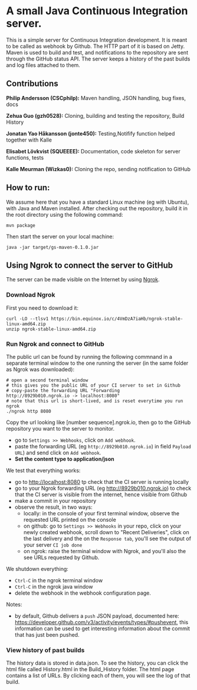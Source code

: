 A small Java Continuous Integration server.
===========================================================
This is a simple server for Continuous Integration development. It is meant to be called as webhook by Github. The HTTP part of it is based on Jetty. Maven is used to build and test, and notifications to the repository are sent through the GitHub status API. The server keeps a history of the past builds and log files attached to them. 

## Contributions
**Philip Andersson (CSCphilp):** Maven handling, JSON handling, bug fixes, docs

**Zehua Guo (gzh0528):** Cloning, building and testing the repository, Build History

**Jonatan Yao Håkansson (jonte450):** Testing,Notifify function helped together with Kalle

**Elisabet Lövkvist (SQUEEEE):** Documentation, code skeleton for server functions, tests

**Kalle Meurman (Wizkas0):** Cloning the repo, sending notification to GitHub

## How to run:
We assume here that you have a standard Linux machine (eg with Ubuntu), with Java and Maven installed. After checking out the repository, build it in the root directory using the following command:

```
mvn package
```

Then start the server on your local machine:
```
java -jar target/gs-maven-0.1.0.jar
```
## Using Ngrok to connect the server to GitHub
The server can be made visible on the Internet by using [Ngrok](https://ngrok.com/). 

### Download Ngrok
First you need to download it:

```
curl -LO --tlsv1 https://bin.equinox.io/c/4VmDzA7iaHb/ngrok-stable-linux-amd64.zip
unzip ngrok-stable-linux-amd64.zip 
```
### Run Ngrok and connect to GitHub

The public url can be found by running the following commnand in a separate terminal window to the one running the server (in the same folder as Ngrok was downloaded):
```
# open a second terminal window
# this gives you the public URL of your CI server to set in Github
# copy-paste the forwarding URL "Forwarding                    http://8929b010.ngrok.io -> localhost:8080"
# note that this url is short-lived, and is reset everytime you run ngrok
./ngrok http 8080
```
Copy the url looking like [number sequence].ngrok.io, then go to the GitHub repository you want to the server to monitor. 

* go to `Settings >> Webhooks`, click on `Add webhook`.
* paste the forwarding URL (eg `http://8929b010.ngrok.io`) in field `Payload URL`) and send click on `Add webhook`. 
* **Set the content type to application/json**

We test that everything works:

* go to <http://localhost:8080> tp check that the CI server is running locally
* go to your Ngrok forwarding URL (eg <http://8929b010.ngrok.io>) to check that the CI server is visible from the internet, hence visible from Github
* make a commit in your repository
* observe the result, in two ways:
  * locally: in the console of your first terminal window, observe the requested URL printed on the console
  * on github: go to `Settings >> Webhooks` in your repo, click on your newly created webhook, scroll down to "Recent Deliveries", click on the last delivery and the on the `Response tab`, you'll see the output of your server `CI job done`
  * on ngrok: raise the terminal window with Ngrok, and you'll also the see URLs requested by Github.

We shutdown everything:

* `Ctrl-C` in the ngrok terminal window
* `Ctrl-C` in the ngrok java window
* delete the webhook in the webhook configuration page.

Notes:
* by default, Github delivers a `push` JSON payload, documented here: <https://developer.github.com/v3/activity/events/types/#pushevent>, this information can be used to get interesting information about the commit that has just been pushed.

### View history of past builds
The history data is stored in data.json. To see the history, you can click the html file called History.html in the Build_History folder. The html page contains a list of URLs. By clicking each of them, you will see the log of that build. 
